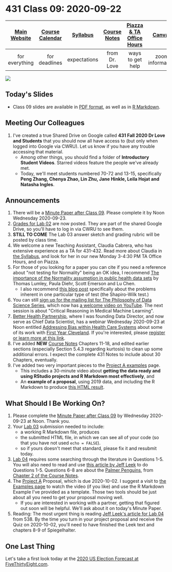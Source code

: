 # 431 Class 09: 2020-09-22

[Main Website](https://thomaselove.github.io/431/) | [Course Calendar](https://thomaselove.github.io/431/calendar.html) | [Syllabus](https://thomaselove.github.io/431-2020-syllabus/) | [Course Notes](https://thomaselove.github.io/431-notes/) | [Piazza & TA Office Hours](https://thomaselove.github.io/431/contact.html) | [Canvas](https://canvas.case.edu) | [Data and Code](https://thomaselove.github.io/431/data_index.html)
:-----------: | :--------------: | :----------: | :---------: | :-------------: | :-----------: | :------------:
for everything | for deadlines | expectations | from Dr. Love | ways to get help | zoom information | for downloads

![](https://github.com/THOMASELOVE/431-2020/blob/master/classes/class09/images/normalitytesttweet.png)

## Today's Slides

- Class 09 slides are available in [PDF format](https://github.com/THOMASELOVE/431-2020/blob/master/classes/class09/431_class-09-slides_2020.pdf), as well as in [R Markdown](https://github.com/THOMASELOVE/431-2020/blob/master/classes/class09/431_class-09-slides_2020.Rmd).

## Meeting Our Colleagues

1. I've created a true Shared Drive on Google called **431 Fall 2020 Dr Love and Students** that you should now all have access to (but only when logged into Google via CWRU). Let us know if you have any trouble accessing that material.
    - Among other things, you should find a folder of **Introductory Student Videos**. Starred videos feature the people we've already met. 
    - Today, we'll meet students numbered 70-72 and 13-15, specifically **Peng Zhang, Chenya Zhao, Lin Zhu, Jane Hinkle, Leila Hojat and Natasha Ingles**.

## Announcements

1. There will be a [Minute Paper after Class 09](https://github.com/THOMASELOVE/431-2020/tree/master/minutepapers). Please complete it by Noon Wednesday 2020-09-23.
2. [Grades for Lab 02](https://bit.ly/431-2020-grades) are now posted. They are part of the shared Google Drive, so you'll have to log in via CWRU to see them.
3. **STILL TO COME** The Lab 03 answer sketch and grading rubric will be posted by class time.
4. We welcome a new Teaching Assistant, Claudia Cabrera, who has extensive experience as a TA for 431-432. Read more about Claudia in [the Syllabus](https://thomaselove.github.io/431-2020-syllabus/), and look for her in our new Monday 3-4:30 PM TA Office Hours, and on Piazza.
5. For those of you looking for a paper you can cite if you need a reference about "not testing for Normality" being an OK idea, I recommend [The importance of the Normality assumption in public health data sets](https://pubmed.ncbi.nlm.nih.gov/11910059/) by Thomas Lumley, Paula Diehr, Scott Emerson and Lu Chen.
    - I also recommend [this blog post](https://notstatschat.rbind.io/2019/02/09/what-have-i-got-against-the-shapiro-wilk-test/) specifically about the problems inherent in one particular type of test (the Shapiro-Wilk test.) 
6. You can still [sign up for the mailing list for The Philosophy of Data Science Series](https://docs.google.com/forms/d/1YDZUkLmzIiujcaEVl3JkjIffKSwK_orFMjEkkyLvFUQ/), which now has [a welcome video on YouTube](https://www.youtube.com/watch?v=yeHEfHN39Cc). The next session is about "Critical Reasoning in Medical Machine Learning".
7. [Better Health Partnership](http://betterhealthpartnership.org/), where I was founding Data Director, and now serve as Chief Data Scientist, has a webinar Wednesday 2020-09-23 at Noon entitled [Addressing Bias within Health Care Systems](http://betterhealthpartnership.org/convening_2020_date5.asp) about some of its work with [First Year Cleveland](https://www.firstyearcleveland.org/). If you're interested, please [register or learn more at this link](http://betterhealthpartnership.org/convening_2020_date5.asp). 
8. I've added **NEW** [Course Notes](https://thomaselove.github.io/431-notes/) Chapters 11-18, and edited earlier sections (especially Section 5.4.3 regarding kurtosis) to clean up some additional errors. I expect the complete 431 Notes to include about 30 Chapters, eventually.
9. I've added two very important pieces to the [Project A examples](https://thomaselove.github.io/431-2020-projectA/examples.html) page.
    - This includes a 30-minute video about **getting the data ready and using RStudio projects and R Markdown most effectively**, and 
    - An **example of a proposal**, using 2019 data, and including the R Markdown to produce [this HTML result](https://rpubs.com/TELOVE/projA-proposal-example-431-2020).

## What Should I Be Working On?

1. Please complete the [Minute Paper after Class 09](https://github.com/THOMASELOVE/431-2020/tree/master/minutepapers) by Wednesday 2020-09-23 at Noon. Thank you.
2. Your [Lab 03](https://github.com/THOMASELOVE/431-2020/blob/master/labs/lab03/lab03.md) submission needed to include:
    - a working R Markdown file, produces
    - the submitted HTML file, in which we can see all of your code (so that you have not used `echo = FALSE`).
    - so if yours doesn't meet that standard, please fix it and resubmit today.
2. [Lab 04](https://github.com/THOMASELOVE/431-2020/blob/master/labs/lab04/lab04.md) requires some searching through the literature in Questions 1-5. You will also need to read and use [this article by Jeff Leek](https://fivethirtyeight.com/features/a-formula-for-decoding-health-news/) to do Questions 1-5. Questions 6-8 are about the [Palmer Penguins](https://github.com/allisonhorst/palmerpenguins), from [Chapter 2 of the Course Notes](https://thomaselove.github.io/431-notes/looking-at-the-palmer-penguins.html).
3. The [Project A](https://thomaselove.github.io/431-2020-projectA/) Proposal, which is due 2020-10-02. I suggest a visit to [the Examples page](https://thomaselove.github.io/431-2020-projectA/examples.html) to watch the video (if you like) and use the R Markdown Example I've provided as a template. Those two tools should be just about all you need to get your proposal moving well.
    - If you are interested in working with a partner, getting that figured out soon will be helpful. We'll ask about it on today's Minute Paper.
4. Reading: The most urgent thing is reading [Jeff Leek's article for Lab 04](https://fivethirtyeight.com/features/a-formula-for-decoding-health-news/) from 538. By the time you turn in your project proposal and receive the Quiz on 2020-10-02, you'll need to have finished the Leek text and chapters 8-9 of Spiegelhalter.

## One Last Thing

Let's take a first look today at the [2020 US Election Forecast at FiveThirtyEight.com](https://projects.fivethirtyeight.com/2020-election-forecast/).


